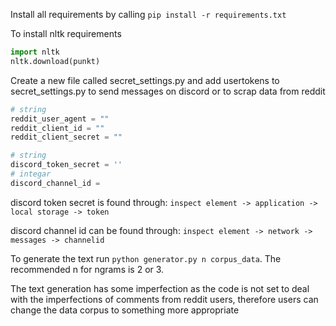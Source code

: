 
Install all requirements by calling `pip install -r requirements.txt`

To install nltk requirements 
```python
import nltk
nltk.download(punkt)
```

Create a new file called secret_settings.py and add usertokens to secret_settings.py to send messages on discord or to scrap data from reddit

```python 
# string
reddit_user_agent = ""
reddit_client_id = ""
reddit_client_secret = ""

# string
discord_token_secret = ''
# integar 
discord_channel_id = 
```

discord token secret is found through:
```inspect element -> application -> local storage -> token```

discord channel id can be found through:
```inspect element -> network -> messages -> channelid```


To generate the text run `python generator.py n corpus_data`.
The recommended n for ngrams is 2 or 3. 


The text generation has some imperfection as the code is not set to deal with the imperfections of comments from reddit users, therefore users can change the data corpus to something more appropriate  
